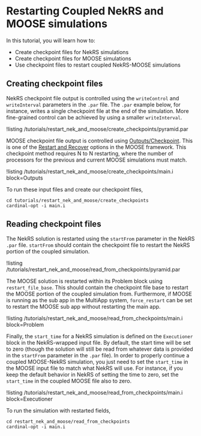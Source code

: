 # Restarting Coupled NekRS and MOOSE simulations

In this tutorial, you will learn how to:

- Create checkpoint files for NekRS simulations
- Create checkpoint files for MOOSE simulations
- Use checkpoint files to restart coupled NekRS-MOOSE simulations

## Creating checkpoint files

NekRS checkpoint file output is controlled
using the `writeControl` and `writeInterval` parameters in the `.par` file.
The `.par` example below, for instance, writes a single checkpoint file
at the end of the simulation. More fine-grained control can be achieved
by using a smaller `writeInterval`.

!listing /tutorials/restart_nek_and_moose/create_checkpoints/pyramid.par

MOOSE checkpoint file output is controlled
using [Outputs/Checkpoint](https://mooseframework.inl.gov/source/outputs/Checkpoint.html).
This is one of the [Restart and Recover](https://mooseframework.inl.gov/application_usage/restart_recover.html)
options in the MOOSE framework. This checkpoint method requires N to N restarting, where the number of processors
for the previous and current MOOSE simulations must match.

!listing /tutorials/restart_nek_and_moose/create_checkpoints/main.i
  block=Outputs

To run these input files and create our checkpoint files,

```
cd tutorials/restart_nek_and_moose/create_checkpoints
cardinal-opt -i main.i
```

## Reading checkpoint files

The NekRS solution is restarted using the `startFrom`
parameter in the NekRS `.par` file. `startFrom` should contain the
checkpoint file to restart the NekRS portion of the coupled simulation.

!listing /tutorials/restart_nek_and_moose/read_from_checkpoints/pyramid.par

The MOOSE solution is restarted within its Problem block
using `restart_file_base`. This should contain the
checkpoint file base to restart the MOOSE portion of the
coupled simulation from. Furthermore, if MOOSE is running as the sub app in the MultiApp
system, `force_restart` can be set to restart the MOOSE sub app
without restarting the main app.

!listing /tutorials/restart_nek_and_moose/read_from_checkpoints/main.i
  block=Problem

Finally, the `start_time` for a NekRS simulation is defined on the `Executioner` block
in the NekRS-wrapped input file. By default, the start time will be set to zero
(though the solution will still be read from whatever data is provided in the
`startFrom` parameter in the `.par` file). In order to properly continue a
coupled MOOSE-NekRS simulation, you just need to set the `start_time` in the
MOOSE input file to match what NekRS will use. For instance, if you keep the
default behavior in NekRS of setting the time to zero, set the `start_time` in
the coupled MOOSE file also to zero.

!listing /tutorials/restart_nek_and_moose/read_from_checkpoints/main.i
  block=Executioner

To run the simulation with restarted fields,

```
cd restart_nek_and_moose/read_from_checkpoints
cardinal-opt -i main.i
```
